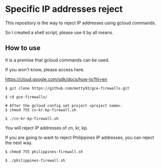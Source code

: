 # Specific IP addresses reject
This repository is the way to reject IP addresses using gcloud commands.

So I created a shell script, please use it by all means.

## How to use

It is a premise that gcloud commands can be used.

If you won't know, please access here.

https://cloud.google.com/sdk/docs/how-to?hl=en

```
$ git clone https://github.com/motty93/gce-firewalls.git

$ cd gce-firewalls/

# After the gcloud config set project <project name>.
$ chmod 755 cn-kr-kp-firewall.sh

$ ./cn-kr-kp-firewall.sh
```

You will reject IP addresses of cn, kr, kp.

If you are going to want to reject Philippines IP addresses, you can reject the next way.

```
$ chmod 755 philippines-firewall.sh

$ ./philippines-firewall.sh
```

